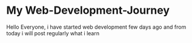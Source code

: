 # My Web-Development-Journey
Hello Everyone, i have started web development few days ago and from today i will post regularly what i learn
